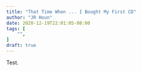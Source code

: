 ```yaml
---
title: "That Time When ... I Bought My First CD"
author: "JR Houn"
date: 2020-12-19T22:01:05-08:00
tags: [
    "",
]
draft: true
---
```


Test.
